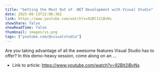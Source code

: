 ```yaml
---
title: "Getting the Most Out of .NET Development with Visual Studio"
date: 2025-08-13T22:06:36Z
link: https://www.youtube.com/watch?v=92Blt2iBvNs
showShare: false
showReadTime: false
thumbnail: images/vs.png
tags: ["youtube.com/@visualstudio"]
---
```

Are you taking advantage of all the awesome features Visual Studio has to offer? In this demo-heavy session, come along on an ...

- Link to article: https://www.youtube.com/watch?v=92Blt2iBvNs